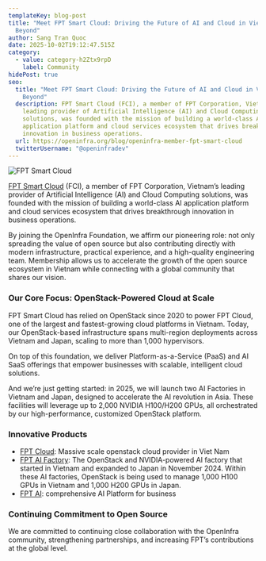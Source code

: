 ```yaml
---
templateKey: blog-post
title: "Meet FPT Smart Cloud: Driving the Future of AI and Cloud in Vietnam and
  Beyond"
author: Sang Tran Quoc
date: 2025-10-02T19:12:47.515Z
category:
  - value: category-h2Ztx9rpD
    label: Community
hidePost: true
seo:
  title: "Meet FPT Smart Cloud: Driving the Future of AI and Cloud in Vietnam and
    Beyond"
  description: FPT Smart Cloud (FCI), a member of FPT Corporation, Vietnam’s
    leading provider of Artificial Intelligence (AI) and Cloud Computing
    solutions, was founded with the mission of building a world-class AI
    application platform and cloud services ecosystem that drives breakthrough
    innovation in business operations.
  url: https://openinfra.org/blog/openinfra-member-fpt-smart-cloud
  twitterUsername: "@openinfradev"
---
```

![FPT Smart Cloud](/img/fptsmartcloud-blog.png "FPT Smart Cloud")

[FPT Smart Cloud](https://fptsmartcloud.com/en/home/) (FCI), a member of FPT Corporation, Vietnam’s leading provider of Artificial Intelligence (AI) and Cloud Computing solutions, was founded with the mission of building a world-class AI application platform and cloud services ecosystem that drives breakthrough innovation in business operations.

By joining the OpenInfra Foundation, we affirm our pioneering role: not only spreading the value of open source but also contributing directly with modern infrastructure, practical experience, and a high-quality engineering team. Membership allows us to accelerate the growth of the open source ecosystem in Vietnam while connecting with a global community that shares our vision.

### Our Core Focus: OpenStack-Powered Cloud at Scale

FPT Smart Cloud has relied on OpenStack since 2020 to power FPT Cloud, one of the largest and fastest-growing cloud platforms in Vietnam. Today, our OpenStack-based infrastructure spans multi-region deployments across Vietnam and Japan, scaling to more than 1,000 hypervisors.

On top of this foundation, we deliver Platform-as-a-Service (PaaS) and AI SaaS offerings that empower businesses with scalable, intelligent cloud solutions.

And we’re just getting started: in 2025, we will launch two AI Factories in Vietnam and Japan, designed to accelerate the AI revolution in Asia. These facilities will leverage up to 2,000 NVIDIA H100/H200 GPUs, all orchestrated by our high-performance, customized OpenStack platform.

### Innovative Products

* [FPT Cloud](https://fptcloud.com): Massive scale openstack cloud provider in Viet Nam 
* [FPT AI Factory](https://ai.fptcloud.com/): The OpenStack and NVIDIA-powered AI factory that started in Vietnam and expanded to Japan in November 2024. Within these AI factories, OpenStack is being used to manage 1,000 H100 GPUs in Vietnam and 1,000 H200 GPUs in Japan.
* [FPT AI](https://fpt.ai): comprehensive AI Platform for business 

### Continuing Commitment to Open Source

We are committed to continuing close collaboration with the OpenInfra community, strengthening partnerships, and increasing FPT’s contributions at the global level.